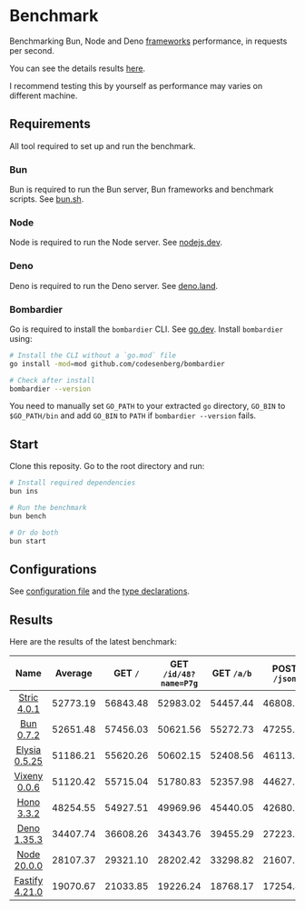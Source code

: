 # Benchmark
Benchmarking Bun, Node and Deno [frameworks](/src) performance, in requests per second.

You can see the details results [here](/results/index.md). 

I recommend testing this by yourself as performance may varies on different machine.

## Requirements
All tool required to set up and run the benchmark.

### Bun
Bun is required to run the Bun server, Bun frameworks and benchmark scripts. See [bun.sh](https://bun.sh).

### Node
Node is required to run the Node server. See [nodejs.dev](https://nodejs.dev).

### Deno
Deno is required to run the Deno server. See [deno.land](https://deno.land).

### Bombardier
Go is required to install the `bombardier` CLI. See [go.dev](https://go.dev).
Install `bombardier` using:
```bash
# Install the CLI without a `go.mod` file
go install -mod=mod github.com/codesenberg/bombardier

# Check after install
bombardier --version
```
You need to manually set `GO_PATH` to your extracted `go` directory, `GO_BIN` to `$GO_PATH/bin` and add `GO_BIN` to `PATH` if `bombardier --version` fails.

## Start
Clone this reposity. Go to the root directory and run:
```bash
# Install required dependencies
bun ins

# Run the benchmark
bun bench

# Or do both
bun start
```

## Configurations
See [configuration file](/config.ts) and the [type declarations](/lib/types.ts). 

## Results
Here are the results of the latest benchmark:

| Name | Average | GET `/` | GET `/id/48?name=P7g` | GET `/a/b` | POST `/json` |
|  :---: | :---: | :---: | :---: | :---: | :---: |
| [Stric 4.0.1](/results/Stric) | 52773.19 | 56843.48 | 52983.02 | 54457.44 | 46808.84 |
| [Bun 0.7.2](/results/Bun) | 52651.48 | 57456.03 | 50621.56 | 55272.73 | 47255.60 |
| [Elysia 0.5.25](/results/Elysia) | 51186.21 | 55620.26 | 50602.15 | 52408.56 | 46113.85 |
| [Vixeny 0.0.6](/results/Vixeny) | 51120.42 | 55715.04 | 51780.83 | 52357.98 | 44627.84 |
| [Hono 3.3.2](/results/Hono) | 48254.55 | 54927.51 | 49969.96 | 45440.05 | 42680.69 |
| [Deno 1.35.3](/results/Deno) | 34407.74 | 36608.26 | 34343.76 | 39455.29 | 27223.64 |
| [Node 20.0.0](/results/Node) | 28107.37 | 29321.10 | 28202.42 | 33298.82 | 21607.13 |
| [Fastify 4.21.0](/results/Fastify) | 19070.67 | 21033.85 | 19226.24 | 18768.17 | 17254.42 |